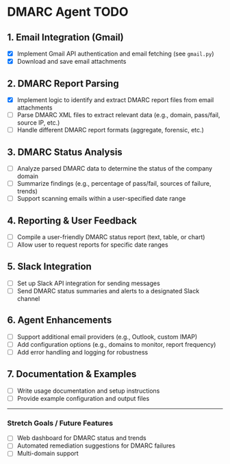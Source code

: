 # DMARC Agent TODO

## 1. Email Integration (Gmail)
- [x] Implement Gmail API authentication and email fetching (see `gmail.py`)
- [x] Download and save email attachments

## 2. DMARC Report Parsing
- [x] Implement logic to identify and extract DMARC report files from email attachments
- [ ] Parse DMARC XML files to extract relevant data (e.g., domain, pass/fail, source IP, etc.)
- [ ] Handle different DMARC report formats (aggregate, forensic, etc.)

## 3. DMARC Status Analysis
- [ ] Analyze parsed DMARC data to determine the status of the company domain
- [ ] Summarize findings (e.g., percentage of pass/fail, sources of failure, trends)
- [ ] Support scanning emails within a user-specified date range

## 4. Reporting & User Feedback
- [ ] Compile a user-friendly DMARC status report (text, table, or chart)
- [ ] Allow user to request reports for specific date ranges

## 5. Slack Integration
- [ ] Set up Slack API integration for sending messages
- [ ] Send DMARC status summaries and alerts to a designated Slack channel

## 6. Agent Enhancements
- [ ] Support additional email providers (e.g., Outlook, custom IMAP)
- [ ] Add configuration options (e.g., domains to monitor, report frequency)
- [ ] Add error handling and logging for robustness

## 7. Documentation & Examples
- [ ] Write usage documentation and setup instructions
- [ ] Provide example configuration and output files

---

### Stretch Goals / Future Features
- [ ] Web dashboard for DMARC status and trends
- [ ] Automated remediation suggestions for DMARC failures
- [ ] Multi-domain support 